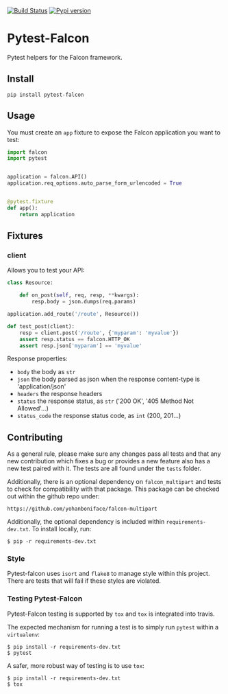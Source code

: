 [![Build Status](https://travis-ci.org/yohanboniface/pytest-falcon.svg?branch=master)](https://travis-ci.org/yohanboniface/pytest-falcon) [![Pypi version](https://img.shields.io/pypi/v/pytest-falcon.svg)](https://pypi.python.org/pypi/pytest-falcon)

# Pytest-Falcon

Pytest helpers for the Falcon framework.


## Install

```
pip install pytest-falcon
```


## Usage

You must create an `app` fixture to expose the Falcon application you want to test:

```python
import falcon
import pytest


application = falcon.API()
application.req_options.auto_parse_form_urlencoded = True


@pytest.fixture
def app():
    return application
```

## Fixtures

### client

Allows you to test your API:

```python
class Resource:

    def on_post(self, req, resp, **kwargs):
        resp.body = json.dumps(req.params)

application.add_route('/route', Resource())

def test_post(client):
    resp = client.post('/route', {'myparam': 'myvalue'})
    assert resp.status == falcon.HTTP_OK
    assert resp.json['myparam'] == 'myvalue'
```

Response properties:
- `body` the body as `str`
- `json` the body parsed as json when the response content-type is 'application/json'
- `headers` the response headers
- `status` the response status, as `str` ('200 OK', '405 Method Not Allowed'…)
- `status_code` the response status code, as `int` (200, 201…)


## Contributing

As a general rule, please make sure any changes pass all tests and that
any new contribution which fixes a bug or provides a new feature
also has a new test paired with it.  The tests are all found under the
`tests` folder.

Additionally, there is an optional dependency on `falcon_multipart` and
tests to check for compatibility with that package.  This package can
be checked out within the github repo under:

    https://github.com/yohanboniface/falcon-multipart

Additionally, the optional dependency is included within
`requirements-dev.txt`.  To install locally, run:

    $ pip -r requirements-dev.txt


### Style

Pytest-falcon uses `isort` and `flake8` to manage style within this
project.  There are tests that will fail if these styles are violated.


### Testing Pytest-Falcon

Pytest-Falcon testing is supported by `tox` and `tox` is integrated into
travis.

The expected mechanism for running a test is to simply run `pytest`
within a `virtualenv`:

    $ pip install -r requirements-dev.txt
    $ pytest


A safer, more robust way of testing is to use `tox`:

    $ pip install -r requirements-dev.txt
    $ tox
